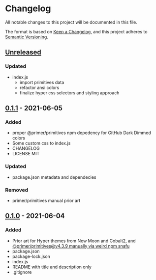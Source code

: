 # Changelog

All notable changes to this project will be documented in this file.

The format is based on [Keep a Changelog](https://keepachangelog.com/en/1.0.0/),
and this project adheres to [Semantic Versioning](https://semver.org/spec/v2.0.0.html).

## [Unreleased]

### Updated

- index.js
  - import primitives data
  - refactor ansi colors
  - finalize hyper css selectors and styling approach

## [0.1.1] - 2021-06-05

### Added

- proper @primer/primitives npm depedency for GitHub Dark Dimmed colors
- Some custom css to index.js
- CHANGELOG
- LICENSE MIT

### Updated

- package.json metadata and dependecies

### Removed

- primer/primitives manual prior art

## [0.1.0] - 2021-06-04

### Added

- Prior art for Hyper themes from New Moon and Cobalt2, and [@primer/primitives@v4.3.9 manually via weird npm snafu](https://github.com/primer/primitives/issues/127)
- package.json
- package-lock.json
- index.js
- README with title and description only
- .gitignore

[unreleased]: https://github.com/brianzelip/hyper-github-dark-dimmed/compare/v0.1.0...HEAD
[0.1.1]: https://github.com/brianzelip/hyper-github-dark-dimmed/compare/v0.1.0...v0.1.1
[0.1.0]: https://github.com/brianzelip/hyper-github-dark-dimmed/releases/tag/v0.1.0
